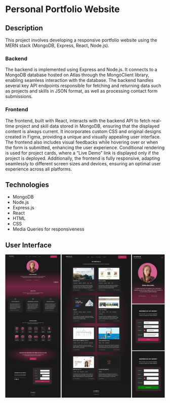 # Personal Portfolio Website

## Description

This project involves developing a responsive portfolio website using the MERN stack (MongoDB, Express, React, Node.js).

### Backend

The backend is implemented using Express and Node.js. It connects to a MongoDB database hosted on Atlas through the MongoClient library, enabling seamless interaction with the database. The backend handles several key API endpoints responsible for fetching and returning data such as projects and skills in JSON format, as well as processing contact form submissions.

### Frontend

The frontend, built with React, interacts with the backend API to fetch real-time project and skill data stored in MongoDB, ensuring that the displayed content is always current. It incorporates custom CSS and original designs created in Figma, providing a unique and visually appealing user interface. The frontend also includes visual feedbacks while hovering over or when the form is submitted, enhancing the user experience. Conditional rendering is used for project cards, where a “Live Demo” link is displayed only if the project is deployed. Additionally, the frontend is fully responsive, adapting seamlessly to different screen sizes and devices, ensuring an optimal user experience across all platforms.

## Technologies

- MongoDB
- Node.js
- Express.js
- React
- HTML
- CSS
- Media Queries for responsiveness

## User Interface
<img src="design.png" width="600px"/>
